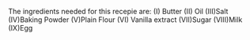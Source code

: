 The  ingredients needed for this recepie are:
        (I) Butter
        (II) Oil
        (III)Salt
        (IV)Baking Powder
        (V)Plain Flour
        (VI) Vanilla extract
        (VII)Sugar
        (VIII)Milk
        (IX)Egg